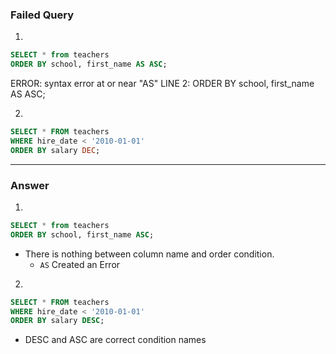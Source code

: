 ### Failed Query

1.

```sql
SELECT * from teachers
ORDER BY school, first_name AS ASC;
```

ERROR: syntax error at or near "AS"
LINE 2: ORDER BY school, first_name AS ASC;

2.

```sql
SELECT * FROM teachers
WHERE hire_date < '2010-01-01'
ORDER BY salary DEC;
```

---

### Answer

1.

```sql
SELECT * from teachers
ORDER BY school, first_name ASC;
```

- There is nothing between column name and order condition.
  - `AS` Created an Error

2.

```sql
SELECT * FROM teachers
WHERE hire_date < '2010-01-01'
ORDER BY salary DESC;
```

- DESC and ASC are correct condition names
